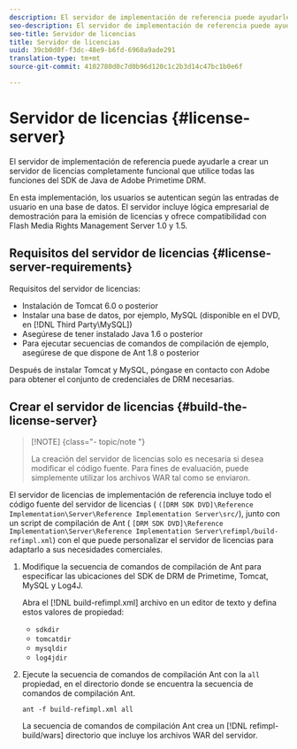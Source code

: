 ```yaml
---
description: El servidor de implementación de referencia puede ayudarle a crear un servidor de licencias completamente funcional que utilice todas las funciones del SDK de Java de Adobe Primetime DRM.
seo-description: El servidor de implementación de referencia puede ayudarle a crear un servidor de licencias completamente funcional que utilice todas las funciones del SDK de Java de Adobe Primetime DRM.
seo-title: Servidor de licencias
title: Servidor de licencias
uuid: 39cb0d0f-f3dc-48e9-b6fd-6960a9ade291
translation-type: tm+mt
source-git-commit: 4102780d0c7d0b96d120c1c2b3d14c47bc1b0e6f

---
```



# Servidor de licencias {#license-server}

El servidor de implementación de referencia puede ayudarle a crear un servidor de licencias completamente funcional que utilice todas las funciones del SDK de Java de Adobe Primetime DRM.

En esta implementación, los usuarios se autentican según las entradas de usuario en una base de datos. El servidor incluye lógica empresarial de demostración para la emisión de licencias y ofrece compatibilidad con Flash Media Rights Management Server 1.0 y 1.5.

## Requisitos del servidor de licencias {#license-server-requirements}

Requisitos del servidor de licencias:

* Instalación de Tomcat 6.0 o posterior
* Instalar una base de datos, por ejemplo, MySQL (disponible en el DVD, en [!DNL Third Party\MySQL])
* Asegúrese de tener instalado Java 1.6 o posterior
* Para ejecutar secuencias de comandos de compilación de ejemplo, asegúrese de que dispone de Ant 1.8 o posterior

Después de instalar Tomcat y MySQL, póngase en contacto con Adobe para obtener el conjunto de credenciales de DRM necesarias.

## Crear el servidor de licencias {#build-the-license-server}

>[!NOTE] {class=&quot;- topic/note &quot;}
>
>La creación del servidor de licencias solo es necesaria si desea modificar el código fuente. Para fines de evaluación, puede simplemente utilizar los archivos WAR tal como se enviaron.

El servidor de licencias de implementación de referencia incluye todo el código fuente del servidor de licencias ( `([DRM SDK DVD]\Reference Implementation\Server\Reference Implementation Server\src/`), junto con un script de compilación de Ant ( `[DRM SDK DVD]\Reference Implementation\Server\Reference Implementation Server\refimpl/build-refimpl.xml`) con el que puede personalizar el servidor de licencias para adaptarlo a sus necesidades comerciales.

1. Modifique la secuencia de comandos de compilación de Ant para especificar las ubicaciones del SDK de DRM de Primetime, Tomcat, MySQL y Log4J.

   Abra el [!DNL build-refimpl.xml] archivo en un editor de texto y defina estos valores de propiedad:

   * `sdkdir`
   * `tomcatdir`
   * `mysqldir`
   * `log4jdir`

1. Ejecute la secuencia de comandos de compilación Ant con la `all` propiedad, en el directorio donde se encuentra la secuencia de comandos de compilación Ant.

   ```
   ant -f build-refimpl.xml all
   ```

   La secuencia de comandos de compilación Ant crea un [!DNL refimpl-build/wars] directorio que incluye los archivos WAR del servidor.
